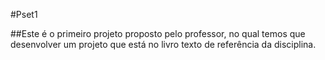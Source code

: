 #Pset1

##Este é o primeiro projeto proposto pelo professor, no qual temos que desenvolver um projeto que está no livro texto de referência da disciplina.



